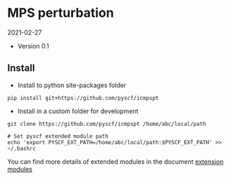 MPS perturbation
================

2021-02-27

* Version 0.1

Install
-------
* Install to python site-packages folder
```
pip install git+https://github.com/pyscf/icmpspt
```

* Install in a custom folder for development
```
git clone https://github.com/pyscf/icmpspt /home/abc/local/path

# Set pyscf extended module path
echo 'export PYSCF_EXT_PATH=/home/abc/local/path:$PYSCF_EXT_PATH' >> ~/.bashrc
```

You can find more details of extended modules in the document
[extension modules](https://pyscf.org/install.html#extension-modules)
